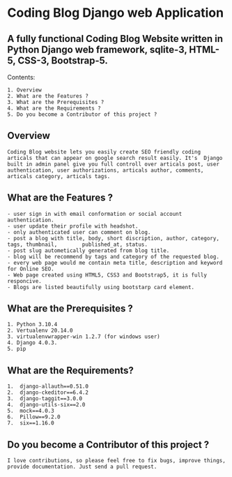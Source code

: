 
 
# Coding Blog Django web Application

##  A fully functional Coding Blog Website written in Python Django web framework, sqlite-3, HTML-5, CSS-3, Bootstrap-5.

Contents:

    1. Overview
    2. What are the Features ?
    3. What are the Prerequisites ?
    4. What are the Requirements ?
    5. Do you become a Contributor of this project ?

## Overview

    Coding Blog website lets you easily create SEO friendly coding articals that can appear on google search result easily. It's  Django built in admin panel give you full controll over articals post, user authentication, user authorizations, articals author, comments, articals category, articals tags. 

## What are the Features ?
    - user sign in with email conformation or social account authentication.
    - user update their profile with headshot.
    - only authenticated user can comment on blog.
    - post a blog with title, body, short discription, author, category, tags, thumbnail,        published_at, status.
    - post slug autometically generated from blog title.
    - blog will be recommend by tags and category of the requested blog.
    - every web page would me contain meta title, description and keyword for Online SEO.
    - Web page created using HTML5, CSS3 and Bootstrap5, it is fully responcive.
    - Blogs are listed beautifully using bootstarp card element.

## What are the Prerequisites ?

    1. Python 3.10.4
    2. Vertualenv 20.14.0
    3. virtualenvwrapper-win 1.2.7 (for windows user)
    4. Django 4.0.3.
    5. pip 

## What are the Requirements?

    1.  django-allauth==0.51.0
    2.  django-ckeditor==6.4.2
    3.  django-taggit==3.0.0
    4.  django-utils-six==2.0
    5.  mock==4.0.3
    6.  Pillow==9.2.0
    7.  six==1.16.0

## Do you become a Contributor of this project ?

    I love contributions, so please feel free to fix bugs, improve things, provide documentation. Just send a pull request.
